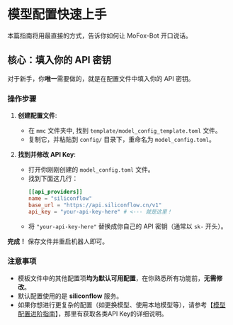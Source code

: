 # 模型配置快速上手

本篇指南将用最直接的方式，告诉你如何让 MoFox-Bot 开口说话。

## 核心：填入你的 API 密钥

对于新手，你**唯一**需要做的，就是在配置文件中填入你的 API 密钥。

### 操作步骤

1.  **创建配置文件**:
    *   在 `mmc` 文件夹中, 找到 `template/model_config_template.toml` 文件。
    *   复制它，并粘贴到 `config/` 目录下，重命名为 `model_config.toml`。

2.  **找到并修改 API Key**:
    *   打开你刚刚创建的 `model_config.toml` 文件。
    *   找到下面这几行：
        ```toml
        [[api_providers]]
        name = "siliconflow"
        base_url = "https://api.siliconflow.cn/v1"
        api_key = "your-api-key-here" # <--- 就是这里！
        ```
    *   将 `"your-api-key-here"` 替换成你自己的 API 密钥（通常以 `sk-` 开头）。

**完成！** 保存文件并重启机器人即可。

### 注意事项

-   模板文件中的其他配置项**均为默认可用配置**，在你熟悉所有功能前，**无需修改**。
-   默认配置使用的是 **siliconflow** 服务。
-   如果你想进行更复杂的配置（如更换模型、使用本地模型等），请参考【[模型配置进阶指南](./model_configuration_guide.md)】，那里有获取各类API Key的详细说明。